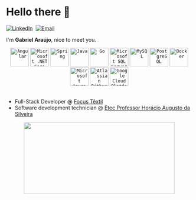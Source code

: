 # Hello there 👋
[![LinkedIn](https://img.shields.io/badge/-LinkedIn-0D1117?style=for-the-badge&logo=linkedin&labelColor=0D1117)](https://linkedin.com/in/garaújo)&nbsp;
[![Email](https://img.shields.io/badge/-EMAIL-0D1117?style=for-the-badge&logo=gmail&labelColor=0D1117)](mailto:gabriel.araujo2902@outlook.com)&nbsp;

I'm **Gabriel Araújo**, nice to meet you.

<div align="center">
	<code><img width="50" src="https://user-images.githubusercontent.com/25181517/183890595-779a7e64-3f43-4634-bad2-eceef4e80268.png" alt="Angular" title="Angular"/></code>
	<code><img width="50" src="https://user-images.githubusercontent.com/25181517/121405754-b4f48f80-c95d-11eb-8893-fc325bde617f.png" alt="Microsoft .NET Core" title="Microsoft .NET Core"/></code>
	<code><img width="50" src="https://user-images.githubusercontent.com/25181517/117201470-f6d56780-adec-11eb-8f7c-e70e376cfd07.png" alt="Spring" title="Spring"/></code>
	<code><img width="50" src="https://user-images.githubusercontent.com/25181517/117201156-9a724800-adec-11eb-9a9d-3cd0f67da4bc.png" alt="Java" title="Java"/></code>
	<code><img width="50" src="https://cdn.jsdelivr.net/gh/devicons/devicon@latest/icons/go/go-original-wordmark.svg" alt="Go" title="Go"/></code>
	<code><img width="50" src="https://cdn.jsdelivr.net/gh/devicons/devicon@latest/icons/microsoftsqlserver/microsoftsqlserver-original.svg" alt="Microsoft SQL Server" title="Microsoft SQL Server"/></code>
	<code><img width="50" src="https://user-images.githubusercontent.com/25181517/183896128-ec99105a-ec1a-4d85-b08b-1aa1620b2046.png" alt="MySQL" title="MySQL"/></code>
	<code><img width="50" src="https://cdn.jsdelivr.net/gh/devicons/devicon@latest/icons/postgresql/postgresql-original.svg" alt="PostgreSQL" title="PostgreSQL"/></code>
	<code><img width="50" src="https://cdn.jsdelivr.net/gh/devicons/devicon@latest/icons/docker/docker-plain-wordmark.svg" alt="Docker" title="Docker"/></code>
	<code><img width="50" src="https://cdn.jsdelivr.net/gh/devicons/devicon@latest/icons/azuredevops/azuredevops-original.svg" alt="Microsoft Azure DevOps" title="Microsoft Azure DevOps"/></code>
	<code><img width="50" src="https://cdn.jsdelivr.net/gh/devicons/devicon@latest/icons/bitbucket/bitbucket-original.svg" alt="Atlassian Bitbucket" title="Atlassian Bitbucket"/></code>
	<code><img width="50" src="https://cdn.jsdelivr.net/gh/devicons/devicon@latest/icons/googlecloud/googlecloud-original.svg" alt="Google Cloud Platform" title="Google Cloud Platform"/></code>
</div> <br />

- Full-Stack Developer @ [Focus Têxtil](https://www.focustextil.com.br/site/#/site)
- Software development technician @ [Etec Professor Horácio Augusto da Silveira](https://etechoracio.com.br/has/)

<div align="center">
	<img width="90%" height="195px" src="https://github-readme-stats.vercel.app/api/top-langs/?username=themyntt&layout=compact&hide_border=true&title_color=00df7f7&text_color=00df7f7&bg_color=0d1117" />
</div>
